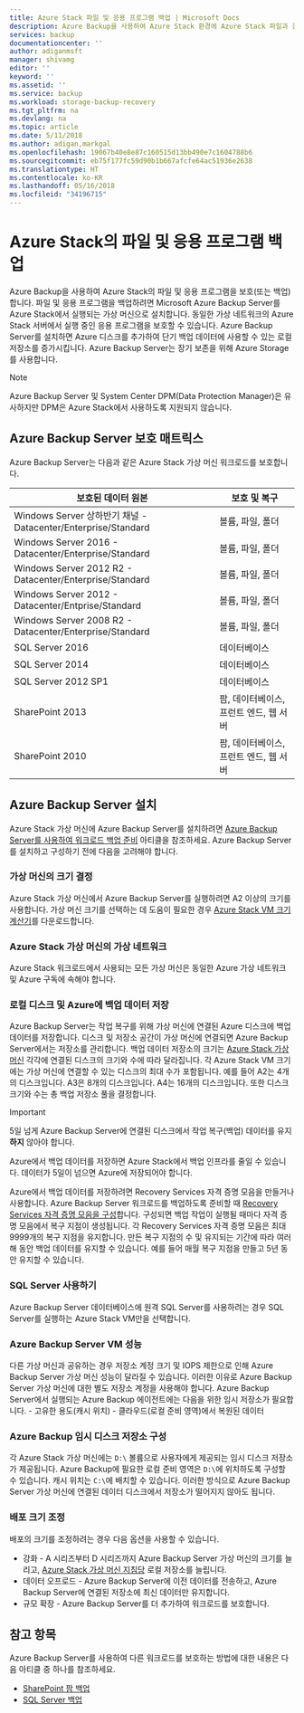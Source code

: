 ```yaml
---
title: Azure Stack 파일 및 응용 프로그램 백업 | Microsoft Docs
description: Azure Backup을 사용하여 Azure Stack 환경에 Azure Stack 파일과 응용 프로그램을 백업하고 복구합니다.
services: backup
documentationcenter: ''
author: adiganmsft
manager: shivamg
editor: ''
keyword: ''
ms.assetid: ''
ms.service: backup
ms.workload: storage-backup-recovery
ms.tgt_pltfrm: na
ms.devlang: na
ms.topic: article
ms.date: 5/11/2018
ms.author: adigan,markgal
ms.openlocfilehash: 19067b40e8e87c160515d13bb490e7c1604788b6
ms.sourcegitcommit: eb75f177fc59d90b1b667afcfe64ac51936e2638
ms.translationtype: HT
ms.contentlocale: ko-KR
ms.lasthandoff: 05/16/2018
ms.locfileid: "34196715"
---
```

# <a name="back-up-files-and-applications-on-azure-stack"></a>Azure Stack의 파일 및 응용 프로그램 백업
Azure Backup을 사용하여 Azure Stack의 파일 및 응용 프로그램을 보호(또는 백업)합니다. 파일 및 응용 프로그램을 백업하려면 Microsoft Azure Backup Server를 Azure Stack에서 실행되는 가상 머신으로 설치합니다. 동일한 가상 네트워크의 Azure Stack 서버에서 실행 중인 응용 프로그램을 보호할 수 있습니다. Azure Backup Server를 설치하면 Azure 디스크를 추가하여 단기 백업 데이터에 사용할 수 있는 로컬 저장소를 증가시킵니다. Azure Backup Server는 장기 보존을 위해 Azure Storage를 사용합니다.

> [!NOTE]
> Azure Backup Server 및 System Center DPM(Data Protection Manager)은 유사하지만 DPM은 Azure Stack에서 사용하도록 지원되지 않습니다.
>


## <a name="azure-backup-server-protection-matrix"></a>Azure Backup Server 보호 매트릭스
Azure Backup Server는 다음과 같은 Azure Stack 가상 머신 워크로드를 보호합니다.

| 보호된 데이터 원본 | 보호 및 복구 |
| --------------------- | ----------------------- |
| Windows Server 상하반기 채널 - Datacenter/Enterprise/Standard | 볼륨, 파일, 폴더 |
| Windows Server 2016 - Datacenter/Enterprise/Standard | 볼륨, 파일, 폴더 |
| Windows Server 2012 R2 - Datacenter/Enterprise/Standard | 볼륨, 파일, 폴더 |
| Windows Server 2012 - Datacenter/Entprise/Standard | 볼륨, 파일, 폴더 |
| Windows Server 2008 R2 - Datacenter/Enterprise/Standard | 볼륨, 파일, 폴더 |
| SQL Server 2016 | 데이터베이스 |
| SQL Server 2014 | 데이터베이스 |
| SQL Server 2012 SP1 | 데이터베이스 |
| SharePoint 2013 | 팜, 데이터베이스, 프런트 엔드, 웹 서버 |
| SharePoint 2010 | 팜, 데이터베이스, 프런트 엔드, 웹 서버 |


## <a name="install-azure-backup-server"></a>Azure Backup Server 설치
Azure Stack 가상 머신에 Azure Backup Server를 설치하려면 [Azure Backup Server를 사용하여 워크로드 백업 준비](backup-azure-microsoft-azure-backup.md) 아티클을 참조하세요. Azure Backup Server를 설치하고 구성하기 전에 다음을 고려해야 합니다.

### <a name="determining-size-of-virtual-machine"></a>가상 머신의 크기 결정
Azure Stack 가상 머신에서 Azure Backup Server를 실행하려면 A2 이상의 크기를 사용합니다. 가상 머신 크기를 선택하는 데 도움이 필요한 경우 [Azure Stack VM 크기 계산기](https://www.microsoft.com/download/details.aspx?id=56832)를 다운로드합니다.

### <a name="virtual-networks-on-azure-stack-virtual-machines"></a>Azure Stack 가상 머신의 가상 네트워크
Azure Stack 워크로드에서 사용되는 모든 가상 머신은 동일한 Azure 가상 네트워크 및 Azure 구독에 속해야 합니다.

### <a name="storing-backup-data-on-local-disk-and-in-azure"></a>로컬 디스크 및 Azure에 백업 데이터 저장
Azure Backup Server는 작업 복구를 위해 가상 머신에 연결된 Azure 디스크에 백업 데이터를 저장합니다. 디스크 및 저장소 공간이 가상 머신에 연결되면 Azure Backup Server에서는 저장소를 관리합니다. 백업 데이터 저장소의 크기는 [Azure Stack 가상 머신](../azure-stack/user/azure-stack-storage-overview.md) 각각에 연결된 디스크의 크기와 수에 따라 달라집니다. 각 Azure Stack VM 크기에는 가상 머신에 연결할 수 있는 디스크의 최대 수가 포함됩니다. 예를 들어 A2는 4개의 디스크입니다. A3은 8개의 디스크입니다. A4는 16개의 디스크입니다. 또한 디스크 크기와 수는 총 백업 저장소 풀을 결정합니다.

> [!IMPORTANT]
> 5일 넘게 Azure Backup Server에 연결된 디스크에서 작업 복구(백업) 데이터를 유지**하지** 않아야 합니다.
>

Azure에서 백업 데이터를 저장하면 Azure Stack에서 백업 인프라를 줄일 수 있습니다. 데이터가 5일이 넘으면 Azure에 저장되어야 합니다.

Azure에서 백업 데이터를 저장하려면 Recovery Services 자격 증명 모음을 만들거나 사용합니다. Azure Backup Server 워크로드를 백업하도록 준비할 때 [Recovery Services 자격 증명 모음을 구성](backup-azure-microsoft-azure-backup.md#create-a-recovery-services-vault)합니다. 구성되면 백업 작업이 실행될 때마다 자격 증명 모음에서 복구 지점이 생성됩니다. 각 Recovery Services 자격 증명 모음은 최대 9999개의 복구 지점을 유지합니다. 만든 복구 지점의 수 및 유지되는 기간에 따라 여러 해 동안 백업 데이터를 유지할 수 있습니다. 예를 들어 매월 복구 지점을 만들고 5년 동안 유지할 수 있습니다.
 
### <a name="using-sql-server"></a>SQL Server 사용하기
Azure Backup Server 데이터베이스에 원격 SQL Server를 사용하려는 경우 SQL Server를 실행하는 Azure Stack VM만을 선택합니다.

### <a name="azure-backup-server-vm-performance"></a>Azure Backup Server VM 성능
다른 가상 머신과 공유하는 경우 저장소 계정 크기 및 IOPS 제한으로 인해 Azure Backup Server 가상 머신 성능이 달라질 수 있습니다. 이러한 이유로 Azure Backup Server 가상 머신에 대한 별도 저장소 계정을 사용해야 합니다. Azure Backup Server에서 실행되는 Azure Backup 에이전트에는 다음을 위한 임시 저장소가 필요합니다.
    - 고유한 용도(캐시 위치)
    - 클라우드(로컬 준비 영역)에서 복원된 데이터
  
### <a name="configuring-azure-backup-temporary-disk-storage"></a>Azure Backup 임시 디스크 저장소 구성
각 Azure Stack 가상 머신에는 `D:\` 볼륨으로 사용자에게 제공되는 임시 디스크 저장소가 제공됩니다. Azure Backup에 필요한 로컬 준비 영역은 `D:\`에 위치하도록 구성할 수 있습니다. 캐시 위치는 `C:\`에 배치할 수 있습니다. 이러한 방식으로 Azure Backup Server 가상 머신에 연결된 데이터 디스크에서 저장소가 떨어지지 않아도 됩니다.

### <a name="scaling-deployment"></a>배포 크기 조정
배포의 크기를 조정하려는 경우 다음 옵션을 사용할 수 있습니다.
  - 강화 - A 시리즈부터 D 시리즈까지 Azure Backup Server 가상 머신의 크기를 늘리고, [Azure Stack 가상 머신 지침당](../azure-stack/user/azure-stack-manage-vm-disks.md) 로컬 저장소를 늘립니다.
  - 데이터 오프로드 - Azure Backup Server에 이전 데이터를 전송하고, Azure Backup Server에 연결된 저장소에 최신 데이터만 유지합니다.
  - 규모 확장 - Azure Backup Server를 더 추가하여 워크로드를 보호합니다.

## <a name="see-also"></a>참고 항목
Azure Backup Server를 사용하여 다른 워크로드를 보호하는 방법에 대한 내용은 다음 아티클 중 하나를 참조하세요.
- [SharePoint 팜 백업](backup-azure-backup-sharepoint-mabs.md)
- [SQL Server 백업](backup-azure-sql-mabs.md)
